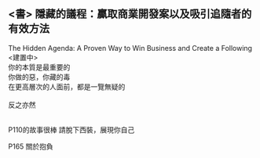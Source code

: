 ## <書> 隱藏的議程：贏取商業開發案以及吸引追隨者的有效方法
The Hidden Agenda: A Proven Way to Win Business and Create a Following  
<建置中>  
你的本質是最重要的  
你做的惡，你藏的毒  
在更高層次的人面前，都是一覽無疑的  
<br>
反之亦然  

<br>  
P110的故事很棒  
請脫下西裝，展現你自己  

P165 關於抱負

